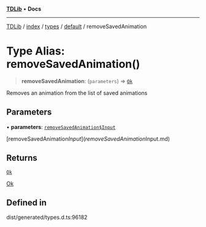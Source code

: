 [**TDLib**](../../../../../../README.md) • **Docs**

***

[TDLib](../../../../../../modules.md) / [index](../../../../../README.md) / [types](../../../README.md) / [default](../README.md) / removeSavedAnimation

# Type Alias: removeSavedAnimation()

> **removeSavedAnimation**: (`parameters`) => [`Ok`](Ok-1.md)

Removes an animation from the list of saved animations

## Parameters

• **parameters**: [`removeSavedAnimation$Input`](removeSavedAnimation$Input.md)

[removeSavedAnimation$Input](removeSavedAnimation$Input.md)

## Returns

[`Ok`](Ok-1.md)

[Ok](Ok-1.md)

## Defined in

dist/generated/types.d.ts:96182
